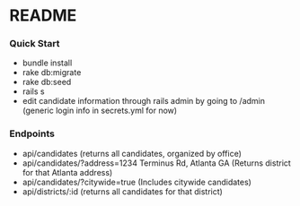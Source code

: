 # README

### Quick Start
* bundle install
* rake db:migrate
* rake db:seed
* rails s
* edit candidate information through rails admin by going to /admin (generic login info in secrets.yml for now)

### Endpoints
* api/candidates (returns all candidates, organized by office)
* api/candidates/?address=1234 Terminus Rd, Atlanta GA (Returns district for that Atlanta address)
* api/candidates/?citywide=true (Includes citywide candidates)
* api/districts/:id (returns all candidates for that district)